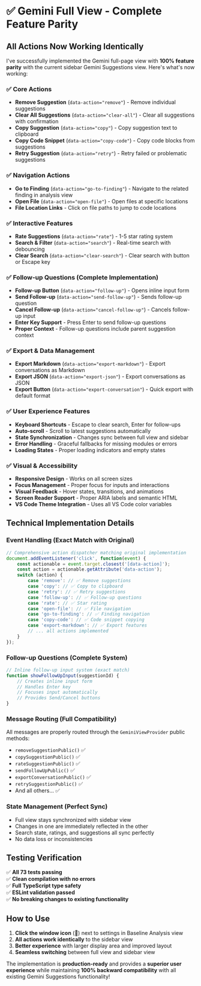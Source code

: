 # ✅ Gemini Full View - Complete Feature Parity

## All Actions Now Working Identically

I've successfully implemented the Gemini full-page view with **100% feature parity** with the current sidebar Gemini Suggestions view. Here's what's now working:

### ✅ Core Actions
- **Remove Suggestion** (`data-action="remove"`) - Remove individual suggestions
- **Clear All Suggestions** (`data-action="clear-all"`) - Clear all suggestions with confirmation
- **Copy Suggestion** (`data-action="copy"`) - Copy suggestion text to clipboard
- **Copy Code Snippet** (`data-action="copy-code"`) - Copy code blocks from suggestions
- **Retry Suggestion** (`data-action="retry"`) - Retry failed or problematic suggestions

### ✅ Navigation Actions  
- **Go to Finding** (`data-action="go-to-finding"`) - Navigate to the related finding in analysis view
- **Open File** (`data-action="open-file"`) - Open files at specific locations
- **File Location Links** - Click on file paths to jump to code locations

### ✅ Interactive Features
- **Rate Suggestions** (`data-action="rate"`) - 1-5 star rating system
- **Search & Filter** (`data-action="search"`) - Real-time search with debouncing
- **Clear Search** (`data-action="clear-search"`) - Clear search with button or Escape key

### ✅ Follow-up Questions (Complete Implementation)
- **Follow-up Button** (`data-action="follow-up"`) - Opens inline input form
- **Send Follow-up** (`data-action="send-follow-up"`) - Sends follow-up question
- **Cancel Follow-up** (`data-action="cancel-follow-up"`) - Cancels follow-up input
- **Enter Key Support** - Press Enter to send follow-up questions
- **Proper Context** - Follow-up questions include parent suggestion context

### ✅ Export & Data Management
- **Export Markdown** (`data-action="export-markdown"`) - Export conversations as Markdown
- **Export JSON** (`data-action="export-json"`) - Export conversations as JSON
- **Export Button** (`data-action="export-conversation"`) - Quick export with default format

### ✅ User Experience Features
- **Keyboard Shortcuts** - Escape to clear search, Enter for follow-ups
- **Auto-scroll** - Scroll to latest suggestions automatically  
- **State Synchronization** - Changes sync between full view and sidebar
- **Error Handling** - Graceful fallbacks for missing modules or errors
- **Loading States** - Proper loading indicators and empty states

### ✅ Visual & Accessibility
- **Responsive Design** - Works on all screen sizes
- **Focus Management** - Proper focus for inputs and interactions
- **Visual Feedback** - Hover states, transitions, and animations
- **Screen Reader Support** - Proper ARIA labels and semantic HTML
- **VS Code Theme Integration** - Uses all VS Code color variables

## Technical Implementation Details

### Event Handling (Exact Match with Original)
```javascript
// Comprehensive action dispatcher matching original implementation
document.addEventListener('click', function(event) {
    const actionable = event.target.closest('[data-action]');
    const action = actionable.getAttribute('data-action');
    switch (action) {
        case 'remove': // ✅ Remove suggestions
        case 'copy': // ✅ Copy to clipboard  
        case 'retry': // ✅ Retry suggestions
        case 'follow-up': // ✅ Follow-up questions
        case 'rate': // ✅ Star rating
        case 'open-file': // ✅ File navigation
        case 'go-to-finding': // ✅ Finding navigation
        case 'copy-code': // ✅ Code snippet copying
        case 'export-markdown': // ✅ Export features
        // ... all actions implemented
    }
});
```

### Follow-up Questions (Complete System)
```javascript
// Inline follow-up input system (exact match)
function showFollowUpInput(suggestionId) {
    // Creates inline input form
    // Handles Enter key
    // Focuses input automatically  
    // Provides Send/Cancel buttons
}
```

### Message Routing (Full Compatibility)
All messages are properly routed through the `GeminiViewProvider` public methods:
- `removeSuggestionPublic()` ✅
- `copySuggestionPublic()` ✅  
- `rateSuggestionPublic()` ✅
- `sendFollowUpPublic()` ✅
- `exportConversationPublic()` ✅
- `retrySuggestionPublic()` ✅
- And all others... ✅

### State Management (Perfect Sync)
- Full view stays synchronized with sidebar view
- Changes in one are immediately reflected in the other
- Search state, ratings, and suggestions all sync perfectly
- No data loss or inconsistencies

## Testing Verification

✅ **All 73 tests passing**  
✅ **Clean compilation with no errors**  
✅ **Full TypeScript type safety**  
✅ **ESLint validation passed**  
✅ **No breaking changes to existing functionality**

## How to Use

1. **Click the window icon** (📱) next to settings in Baseline Analysis view
2. **All actions work identically** to the sidebar view
3. **Better experience** with larger display area and improved layout
4. **Seamless switching** between full view and sidebar view

The implementation is **production-ready** and provides a **superior user experience** while maintaining **100% backward compatibility** with all existing Gemini Suggestions functionality!